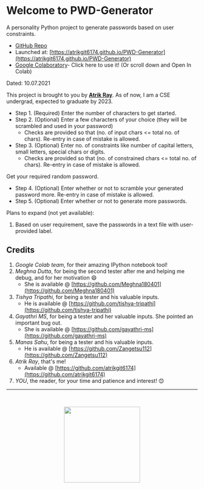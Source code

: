 # Welcome to PWD-Generator
A personality Python project to generate passwords based on user constraints.

* [GitHub Repo](https://github.com/AtrikGit6174/PWD-Generator)
* Launched at: [https://atrikgit6174.github.io/PWD-Generator](https://atrikgit6174.github.io/PWD-Generator)
* [Google Colaboratory](https://colab.research.google.com/github/AtrikGit6174/PWD-Generator/blob/main/PWD_Generator.ipynb)- Click here to use it! 
(Or scroll down and Open In Colab)

Dated: 10.07.2021

This project is brought to you by **[Atrik Ray](https://github.com/AtrikGit6174)**.
As of now, I am a CSE undergrad, expected to graduate by 2023.

* Step 1. (Required) Enter the number of characters to get started.
* Step 2. (Optional) Enter a few characters of your choice (they will be scrambled and used in your password)
	* Checks are provided so that (no. of input chars <= total no. of chars). Re-entry in case of mistake is allowed.
* Step 3. (Optional) Enter no. of constraints like number of capital letters, small letters, special chars or digits.
	* Checks are provided so that (no. of constrained chars <= total no. of chars). Re-entry in case of mistake is allowed.
	
Get your required random password.

* Step 4. (Optional) Enter whether or not to scramble your generated password more. Re-entry in case of mistake is allowed.
* Step 5. (Optional) Enter whether or not to generate more passwords.


Plans to expand (not yet available):
1. Based on user requirement, save the passwords in a text file with user-provided label.

## Credits
1. _Google Colab team_, for their amazing IPython notebook tool!
2. _Meghna Dutta_, for being the second tester after me and helping me debug, and for her motivation 😄
	* She is available @ [https://github.com/Meghna180401](https://github.com/Meghna180401)
3. _Tishya Tripathi_, for being a tester and his valuable inputs.
	* He is available @ [https://github.com/tishya-tripathi](https://github.com/tishya-tripathi)
4. _Gayathri MS_, for being a tester and her valuable inputs. She pointed an important bug out.
	* She is available @ [https://github.com/gayathri-ms](https://github.com/gayathri-ms)
5. _Manas Sahu_, for being a tester and his valuable inputs.
	* He is available @ [https://github.com/Zangetsu112](https://github.com/Zangetsu112)
6. _Atrik Ray_, that's me!
	* Available @ [https://github.com/atrikgit6174](https://github.com/atrikgit6174)
7. _YOU_, the reader, for your time and patience and interest! 😊

****************************************************************************************************************************************
<script src="https://gist.github.com/AtrikGit6174/9c179e14936479f08950244d8b457e26.js"></script>


&nbsp; &nbsp;
<p align= "center"><a href="https://github.com/atrikgit6174"><img src= "https://github.com/atrikgit6174.png" width= 200px height= 200px></a></p>
